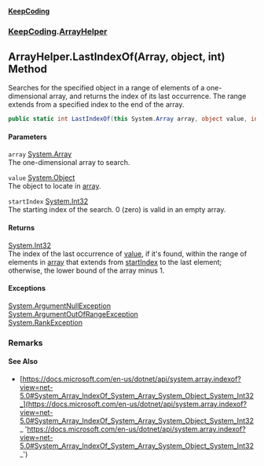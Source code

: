 #### [KeepCoding](index.md 'index')
### [KeepCoding](KeepCoding.md 'KeepCoding').[ArrayHelper](ArrayHelper.md 'KeepCoding.ArrayHelper')
## ArrayHelper.LastIndexOf(Array, object, int) Method
Searches for the specified object in a range of elements of a one-dimensional array, and returns the index of its last occurrence. The range extends from a specified index to the end of the array.  
```csharp
public static int LastIndexOf(this System.Array array, object value, int startIndex);
```
#### Parameters
<a name='KeepCoding.ArrayHelper.LastIndexOf(System.Array.object.int).array'></a>
`array` [System.Array](https://docs.microsoft.com/en-us/dotnet/api/System.Array 'System.Array')  
The one-dimensional array to search.
  
<a name='KeepCoding.ArrayHelper.LastIndexOf(System.Array.object.int).value'></a>
`value` [System.Object](https://docs.microsoft.com/en-us/dotnet/api/System.Object 'System.Object')  
The object to locate in [array](ArrayHelper.LastIndexOf.JNlsIIijuG8z82WjKcIXaQ.md#KeepCoding.ArrayHelper.LastIndexOf(System.Array.object.int).array 'KeepCoding.ArrayHelper.LastIndexOf(System.Array, object, int).array').
  
<a name='KeepCoding.ArrayHelper.LastIndexOf(System.Array.object.int).startIndex'></a>
`startIndex` [System.Int32](https://docs.microsoft.com/en-us/dotnet/api/System.Int32 'System.Int32')  
The starting index of the search. 0 (zero) is valid in an empty array.
  
#### Returns
[System.Int32](https://docs.microsoft.com/en-us/dotnet/api/System.Int32 'System.Int32')  
The index of the last occurrence of [value](ArrayHelper.LastIndexOf.JNlsIIijuG8z82WjKcIXaQ.md#KeepCoding.ArrayHelper.LastIndexOf(System.Array.object.int).value 'KeepCoding.ArrayHelper.LastIndexOf(System.Array, object, int).value'), if it's found, within the range of elements in [array](ArrayHelper.LastIndexOf.JNlsIIijuG8z82WjKcIXaQ.md#KeepCoding.ArrayHelper.LastIndexOf(System.Array.object.int).array 'KeepCoding.ArrayHelper.LastIndexOf(System.Array, object, int).array') that extends from [startIndex](ArrayHelper.LastIndexOf.JNlsIIijuG8z82WjKcIXaQ.md#KeepCoding.ArrayHelper.LastIndexOf(System.Array.object.int).startIndex 'KeepCoding.ArrayHelper.LastIndexOf(System.Array, object, int).startIndex') to the last element; otherwise, the lower bound of the array minus 1.
#### Exceptions
[System.ArgumentNullException](https://docs.microsoft.com/en-us/dotnet/api/System.ArgumentNullException 'System.ArgumentNullException')  
[System.ArgumentOutOfRangeException](https://docs.microsoft.com/en-us/dotnet/api/System.ArgumentOutOfRangeException 'System.ArgumentOutOfRangeException')  
[System.RankException](https://docs.microsoft.com/en-us/dotnet/api/System.RankException 'System.RankException')  
### Remarks
#### See Also
- [https://docs.microsoft.com/en-us/dotnet/api/system.array.indexof?view=net-5.0#System_Array_IndexOf_System_Array_System_Object_System_Int32_](https://docs.microsoft.com/en-us/dotnet/api/system.array.indexof?view=net-5.0#System_Array_IndexOf_System_Array_System_Object_System_Int32_ 'https://docs.microsoft.com/en-us/dotnet/api/system.array.indexof?view=net-5.0#System_Array_IndexOf_System_Array_System_Object_System_Int32_')
